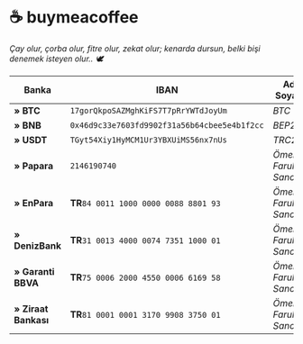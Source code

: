 # ☕ buymeacoffee

_Çay olur, çorba olur, fitre olur, zekat olur; kenarda dursun, belki bişi denemek isteyen olur.. 🕊_

| Banka                | IBAN                                         | Ad Soyad            |
| -------------------- | -------------------------------------------- | ------------------- |
| **» BTC**            | `17gorQkpoSAZMghKiFS7T7pRrYWTdJoyUm`         | _BTC_               |
| **» BNB**            | `0x46d9c33e7603fd9902f31a56b64cbee5e4b1f2cc` | _BEP20_             |
| **» USDT**           | `TGyt54Xiy1HyMCM1Ur3YBXUiMS56nx7nUs`         | _TRC20_             |
| **» Papara**         | `2146190740`                                 | _Ömer Faruk Sancak_ |
| **» EnPara**         | **TR**`84 0011 1000 0000 0088 8801 93`       | _Ömer Faruk Sancak_ |
| **» DenizBank**      | **TR**`31 0013 4000 0074 7351 1000 01`       | _Ömer Faruk Sancak_ |
| **» Garanti BBVA**   | **TR**`75 0006 2000 4550 0006 6169 58`       | _Ömer Faruk Sancak_ |
| **» Ziraat Bankası** | **TR**`81 0001 0001 3170 9908 3750 01`       | _Ömer Faruk Sancak_ |
